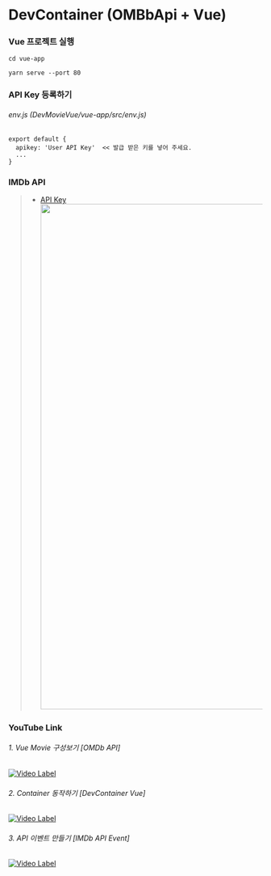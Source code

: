 # DevContainer (OMBbApi + Vue)

### Vue 프로젝트 실행

```
cd vue-app

yarn serve --port 80
```

### API Key 등록하기

###### env.js (DevMovieVue/vue-app/src/env.js)

```
export default {
  apikey: 'User API Key'  << 발급 받은 키를 넣어 주세요.
  ...
}
```

### IMDb API
> - [API Key](https://www.omdbapi.com/apikey.aspx)
<img src="../images/API_Key.png" width="1000"></img>


### YouTube Link

###### 1. Vue Movie 구성보기 [OMDb API]
[![Video Label](http://img.youtube.com/vi/gq6eGv7I8oQ/0.jpg)](https://youtu.be/gq6eGv7I8oQ)

###### 2. Container 동작하기 [DevContainer Vue]
[![Video Label](http://img.youtube.com/vi/us_PF9O5XgI/0.jpg)](https://youtu.be/us_PF9O5XgI)

###### 3. API 이벤트 만들기 [IMDb API Event]
[![Video Label](http://img.youtube.com/vi/-S5AGtGhj0Y/0.jpg)](https://youtu.be/-S5AGtGhj0Y)

